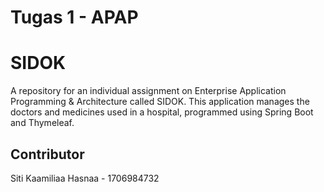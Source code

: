 # Tugas 1 - APAP

# SIDOK
A repository for an individual assignment on Enterprise Application Programming & Architecture called SIDOK.
This application manages the doctors and medicines used in a hospital, programmed using Spring Boot and Thymeleaf.

## Contributor
Siti Kaamiliaa Hasnaa - 1706984732 

